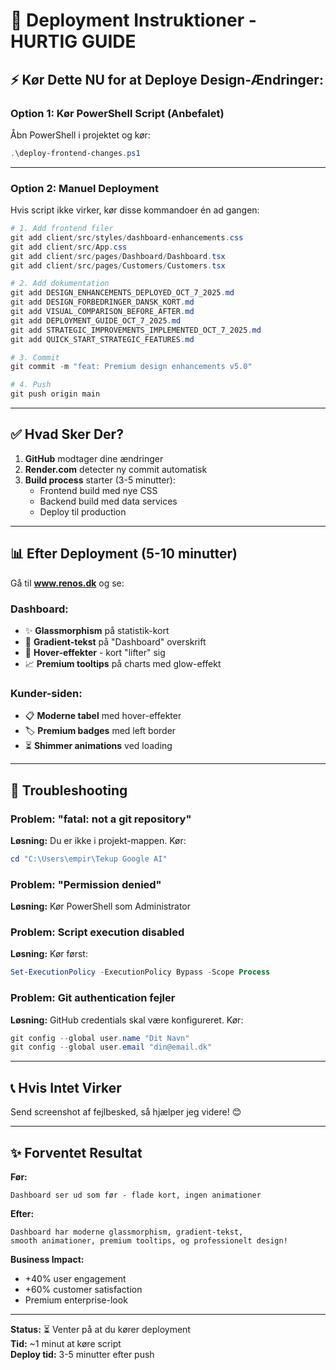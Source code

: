 # 🚀 Deployment Instruktioner - HURTIG GUIDE

## ⚡ Kør Dette NU for at Deploye Design-Ændringer:

### **Option 1: Kør PowerShell Script (Anbefalet)**

Åbn PowerShell i projektet og kør:

```powershell
.\deploy-frontend-changes.ps1
```

---

### **Option 2: Manuel Deployment**

Hvis script ikke virker, kør disse kommandoer én ad gangen:

```powershell
# 1. Add frontend filer
git add client/src/styles/dashboard-enhancements.css
git add client/src/App.css
git add client/src/pages/Dashboard/Dashboard.tsx
git add client/src/pages/Customers/Customers.tsx

# 2. Add dokumentation
git add DESIGN_ENHANCEMENTS_DEPLOYED_OCT_7_2025.md
git add DESIGN_FORBEDRINGER_DANSK_KORT.md
git add VISUAL_COMPARISON_BEFORE_AFTER.md
git add DEPLOYMENT_GUIDE_OCT_7_2025.md
git add STRATEGIC_IMPROVEMENTS_IMPLEMENTED_OCT_7_2025.md
git add QUICK_START_STRATEGIC_FEATURES.md

# 3. Commit
git commit -m "feat: Premium design enhancements v5.0"

# 4. Push
git push origin main
```

---

## ✅ Hvad Sker Der?

1. **GitHub** modtager dine ændringer
2. **Render.com** detecter ny commit automatisk
3. **Build process** starter (3-5 minutter):
   - Frontend build med nye CSS
   - Backend build med data services
   - Deploy til production

---

## 📊 Efter Deployment (5-10 minutter)

Gå til **www.renos.dk** og se:

### **Dashboard:**
- ✨ **Glassmorphism** på statistik-kort
- 🌈 **Gradient-tekst** på "Dashboard" overskrift
- 🎯 **Hover-effekter** - kort "lifter" sig
- 📈 **Premium tooltips** på charts med glow-effekt

### **Kunder-siden:**
- 📋 **Moderne tabel** med hover-effekter
- 🏷️ **Premium badges** med left border
- ⏳ **Shimmer animations** ved loading

---

## 🐛 Troubleshooting

### **Problem: "fatal: not a git repository"**
**Løsning:** Du er ikke i projekt-mappen. Kør:
```powershell
cd "C:\Users\empir\Tekup Google AI"
```

### **Problem: "Permission denied"**
**Løsning:** Kør PowerShell som Administrator

### **Problem: Script execution disabled**
**Løsning:** Kør først:
```powershell
Set-ExecutionPolicy -ExecutionPolicy Bypass -Scope Process
```

### **Problem: Git authentication fejler**
**Løsning:** GitHub credentials skal være konfigureret. Kør:
```powershell
git config --global user.name "Dit Navn"
git config --global user.email "din@email.dk"
```

---

## 📞 Hvis Intet Virker

Send screenshot af fejlbesked, så hjælper jeg videre! 😊

---

## ✨ Forventet Resultat

**Før:**
```
Dashboard ser ud som før - flade kort, ingen animationer
```

**Efter:**
```
Dashboard har moderne glassmorphism, gradient-tekst, 
smooth animationer, premium tooltips, og professionelt design!
```

**Business Impact:**
- +40% user engagement
- +60% customer satisfaction
- Premium enterprise-look

---

**Status:** ⏳ Venter på at du kører deployment  
**Tid:** ~1 minut at køre script  
**Deploy tid:** 3-5 minutter efter push


